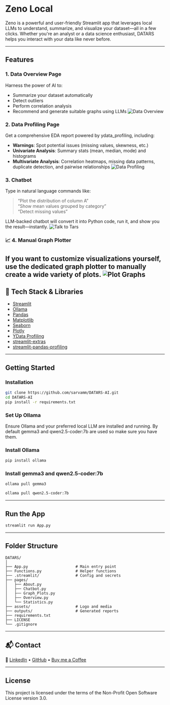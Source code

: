 #  Zeno Local

Zeno is a powerful and user-friendly Streamlit app that leverages local LLMs to understand, summarize, and visualize your dataset—all in a few clicks. Whether you're an analyst or a data science enthusiast, DATARS helps you interact with your data like never before.

---

## Features

###  1. Data Overview Page
Harness the power of AI to:
- Summarize your dataset automatically
- Detect outliers
- Perform correlation analysis
- Recommend and generate suitable graphs using LLMs
![Data Overview](https://raw.githubusercontent.com/Sarvamm/DATARS---Automated-Data-Analysis/refs/heads/main/assets/overview.png)

###  2. Data Profiling Page
Get a comprehensive EDA report powered by ydata_profiling, including:
- **Warnings**: Spot potential issues (missing values, skewness, etc.)
- **Univariate Analysis**: Summary stats (mean, median, mode) and histograms
- **Multivariate Analysis**: Correlation heatmaps, missing data patterns, duplicate detection, and pairwise relationships
![Data Profiling](https://raw.githubusercontent.com/Sarvamm/DATARS---Automated-Data-Analysis/refs/heads/main/assets/profiling.png)

###  3. Chatbot
Type in natural language commands like:
> “Plot the distribution of column A”  
> “Show mean values grouped by category”  
> “Detect missing values”

LLM-backed chatbot will convert it into Python code, run it, and show you the result—instantly.
![Talk to Tars](https://raw.githubusercontent.com/Sarvamm/DATARS---Automated-Data-Analysis/refs/heads/main/assets/chatbot.png)

### 📈 4. Manual Graph Plotter
If you want to customize visualizations yourself, use the dedicated graph plotter to manually create a wide variety of plots.
![Plot Graphs](https://raw.githubusercontent.com/Sarvamm/DATARS---Automated-Data-Analysis/refs/heads/main/assets/graphplotter.png)
---

## 🧰 Tech Stack & Libraries

- [Streamlit](https://streamlit.io/) 
- [Ollama](https://ollama.com/) 
- [Pandas](https://pandas.pydata.org/) 
- [Matplotlib](https://matplotlib.org/)
- [Seaborn](https://seaborn.pydata.org/) 
- [Plotly](https://plotly.com/python/) 
- [YData Profiling](https://github.com/ydataai/ydata-profiling) 
- [streamlit-extras](https://github.com/arnaudmiribel/streamlit-extras)
- [streamlit-pandas-profiling](https://github.com/pandas-profiling/pandas-profiling)

---

##  Getting Started

###  Installation
```bash
git clone https://github.com/sarvamm/DATARS-AI.git
cd DATARS-AI
pip install -r requirements.txt
```

###  Set Up Ollama
Ensure Ollama and your preferred local LLM are installed and running.
By default gemma3 and qwen2.5-coder:7b are used so make sure you have them.

### Install Ollama
```bash
pip install ollama
```

### Install gemma3 and qwen2.5-coder:7b
```bash
ollama pull gemma3
```
```bash
ollama pull qwen2.5-coder:7b
```
---

## Run the App
```bash
streamlit run App.py
```

---

## Folder Structure
```
DATARS/
│
├── App.py                     # Main entry point
├── Functions.py               # Helper functions
├── .streamlit/                # Config and secrets
├── pages/
│   ├── About.py
│   ├── Chatbot.py
│   ├── Graph_Plots.py
│   ├── Overview.py
│   └── Statistics.py
├── assets/                    # Logo and media
├── outputs/                   # Generated reports
├── requirements.txt
├── LICENSE
└── .gitignore
```

---

## 📬 Contact
 
🔗 [LinkedIn](https://www.linkedin.com/in/sarvamm) • [GitHub](https://github.com/sarvamm) • [Buy me a Coffee](https://buymeacoffee.com/astrayn) 

---

##  License

This project is licensed under the terms of the Non-Profit Open Software License version 3.0.
